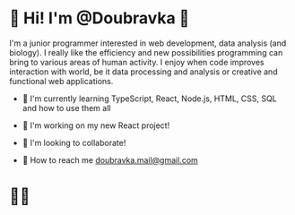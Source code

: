# 🌸 Hi! I'm @Doubravka 🌸 

I'm a junior programmer interested in web development, data analysis (and biology). 
I really like the efficiency and new possibilities programming can bring to various areas of human activity. 
I enjoy when code improves interaction with world, be it data processing and analysis or creative and functional web applications.

    
- 🐛 I'm currently learning TypeScript, React, Node.js, HTML, CSS, SQL and how to use them all
- 🐝 I'm working on my new React project!
- 🐜 I'm looking to collaborate!

- 🦗 How to reach me doubravka.mail@gmail.com

# 👩‍🌾 
